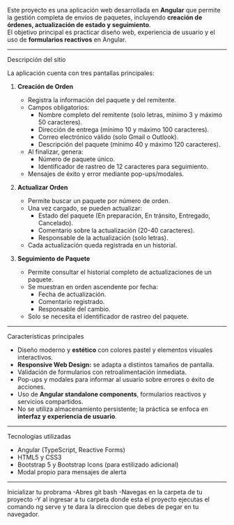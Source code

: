 
Este proyecto es una aplicación web desarrollada en **Angular** que permite la gestión completa de envíos de paquetes, incluyendo **creación de órdenes, actualización de estado y seguimiento**.  
El objetivo principal es practicar diseño web, experiencia de usuario y el uso de **formularios reactivos** en Angular.

---

Descripción del sitio

La aplicación cuenta con tres pantallas principales:

1. **Creación de Orden**  
   - Registra la información del paquete y del remitente.
   - Campos obligatorios:
     - Nombre completo del remitente (solo letras, mínimo 3 y máximo 50 caracteres).
     - Dirección de entrega (mínimo 10 y máximo 100 caracteres).
     - Correo electrónico válido (solo Gmail o Outlook).
     - Descripción del paquete (mínimo 40 y máximo 120 caracteres).
   - Al finalizar, genera:
     - Número de paquete único.
     - Identificador de rastreo de 12 caracteres para seguimiento.
   - Mensajes de éxito y error mediante pop-ups/modales.

2. **Actualizar Orden**  
   - Permite buscar un paquete por número de orden.
   - Una vez cargado, se pueden actualizar:
     - Estado del paquete (En preparación, En tránsito, Entregado, Cancelado).
     - Comentario sobre la actualización (20-40 caracteres).
     - Responsable de la actualización (solo letras).
   - Cada actualización queda registrada en un historial.

3. **Seguimiento de Paquete**  
   - Permite consultar el historial completo de actualizaciones de un paquete.
   - Se muestran en orden ascendente por fecha:
     - Fecha de actualización.
     - Comentario registrado.
     - Responsable del cambio.
   - Solo se necesita el identificador de rastreo del paquete.

---

Características principales

- Diseño moderno y **estético** con colores pastel y elementos visuales interactivos.  
- **Responsive Web Design:** se adapta a distintos tamaños de pantalla.  
- Validación de formularios con retroalimentación inmediata.  
- Pop-ups y modales para informar al usuario sobre errores o éxito de acciones.  
- Uso de **Angular standalone components**, formularios reactivos y servicios compartidos.  
- No se utiliza almacenamiento persistente; la práctica se enfoca en **interfaz y experiencia de usuario**.

---

Tecnologías utilizadas

- Angular (TypeScript, Reactive Forms)  
- HTML5 y CSS3  
- Bootstrap 5 y Bootstrap Icons (para estilizado adicional)  
- Modal propio para mensajes de alerta

---

Inicializar tu probrama
-Abres git bash
-Navegas en la carpeta de tu proyecto
-Y al ingresar a tu carpeta donde esta el proyecto ejecutas el comando ng serve y te dara la direccion que debes de pegar en tu navegador.
